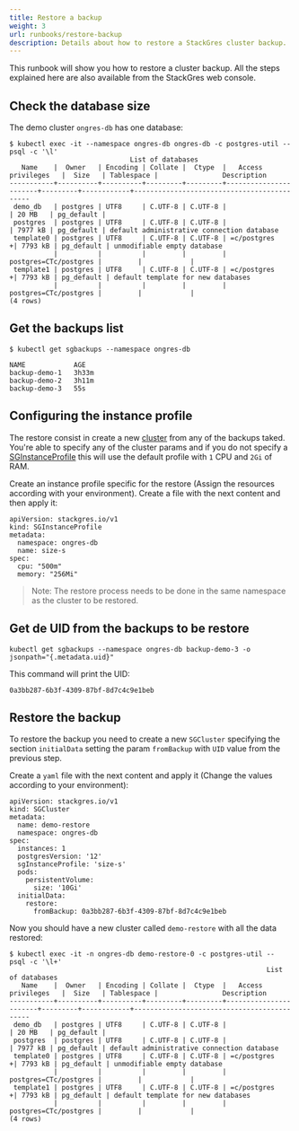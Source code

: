 ```yaml
---
title: Restore a backup
weight: 3
url: runbooks/restore-backup
description: Details about how to restore a StackGres cluster backup.
---
```


This runbook will show you how to restore a cluster backup. All the steps explained here are also available from the StackGres web console.

## Check the database size

The demo cluster `ongres-db` has one database:

```
$ kubectl exec -it --namespace ongres-db ongres-db -c postgres-util -- psql -c '\l'
                              List of databases
   Name    |  Owner   | Encoding | Collate |  Ctype  |   Access privileges   |  Size   | Tablespace |                Description
-----------+----------+----------+---------+---------+-----------------------+---------+------------+--------------------------------------------
 demo_db   | postgres | UTF8     | C.UTF-8 | C.UTF-8 |                       | 20 MB   | pg_default |
 postgres  | postgres | UTF8     | C.UTF-8 | C.UTF-8 |                       | 7977 kB | pg_default | default administrative connection database
 template0 | postgres | UTF8     | C.UTF-8 | C.UTF-8 | =c/postgres          +| 7793 kB | pg_default | unmodifiable empty database
           |          |          |         |         | postgres=CTc/postgres |         |            |
 template1 | postgres | UTF8     | C.UTF-8 | C.UTF-8 | =c/postgres          +| 7793 kB | pg_default | default template for new databases
           |          |          |         |         | postgres=CTc/postgres |         |            |
(4 rows)
```

## Get the backups list

```
$ kubectl get sgbackups --namespace ongres-db

NAME            AGE
backup-demo-1   3h33m
backup-demo-2   3h11m
backup-demo-3   55s
```

## Configuring the instance profile

The restore consist in create a new [cluster](https://stackgres.io/doc/latest/reference/crd/sgcluster/) from any of the backups taked.
You're able to specify any of the cluster params and if you do not specify a [SGInstanceProfile](https://stackgres.io/doc/latest/reference/crd/sginstanceprofile/) this will use the default profile with `1` CPU and `2Gi` of RAM.

Create an instance profile specific for the restore (Assign the resources according with your environment). Create a file with the next content and then apply it:

```
apiVersion: stackgres.io/v1
kind: SGInstanceProfile
metadata:
  namespace: ongres-db
  name: size-s
spec:
  cpu: "500m"
  memory: "256Mi"
```

> Note: The restore process needs to be done in the same namespace as the cluster to be restored.


## Get de **UID** from the backups to be restore

```
kubectl get sgbackups --namespace ongres-db backup-demo-3 -o jsonpath="{.metadata.uid}"
```

This command will print the UID:

```
0a3bb287-6b3f-4309-87bf-8d7c4c9e1beb
```


## Restore the backup

To restore the backup you need to create a new `SGCluster` specifying the section `initialData` setting the param `fromBackup` with `UID` value from the previous step.

Create a `yaml` file with the next content and apply it (Change the values according to your environment):

```
apiVersion: stackgres.io/v1
kind: SGCluster
metadata:
  name: demo-restore
  namespace: ongres-db
spec:
  instances: 1
  postgresVersion: '12'
  sgInstanceProfile: 'size-s'
  pods:
    persistentVolume:
      size: '10Gi'
  initialData:
    restore:
      fromBackup: 0a3bb287-6b3f-4309-87bf-8d7c4c9e1beb
```

Now you should have a new cluster called `demo-restore` with all the data restored:

```
$ kubectl exec -it -n ongres-db demo-restore-0 -c postgres-util -- psql -c '\l+'
                                                                List of databases
   Name    |  Owner   | Encoding | Collate |  Ctype  |   Access privileges   |  Size   | Tablespace |                Description
-----------+----------+----------+---------+---------+-----------------------+---------+------------+--------------------------------------------
 demo_db   | postgres | UTF8     | C.UTF-8 | C.UTF-8 |                       | 20 MB   | pg_default |
 postgres  | postgres | UTF8     | C.UTF-8 | C.UTF-8 |                       | 7977 kB | pg_default | default administrative connection database
 template0 | postgres | UTF8     | C.UTF-8 | C.UTF-8 | =c/postgres          +| 7793 kB | pg_default | unmodifiable empty database
           |          |          |         |         | postgres=CTc/postgres |         |            |
 template1 | postgres | UTF8     | C.UTF-8 | C.UTF-8 | =c/postgres          +| 7793 kB | pg_default | default template for new databases
           |          |          |         |         | postgres=CTc/postgres |         |            |
(4 rows)
```


